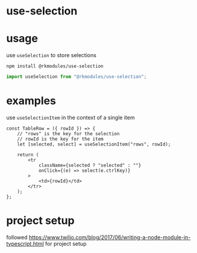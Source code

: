 # use-selection

# usage

use `useSelection` to store selections

```
npm install @rkmodules/use-selection
```

```typescript
import useSelection from "@rkmodules/use-selection";
```

# examples

use `useSelectionItem` in the context of a single item

```tsx
const TableRow = ({ rowId }) => {
    // "rows" is the key for the selection
    // rowId is the key for the item
    let [selected, select] = useSelectionItem("rows", rowId);

    return (
        <tr
            className={selected ? "selected" : ""}
            onClick={(e) => select(e.ctrlKey)}
        >
            <td>{rowId}</td>
        </tr>
    );
};
```

# project setup

followed https://www.twilio.com/blog/2017/06/writing-a-node-module-in-typescript.html for project setup

